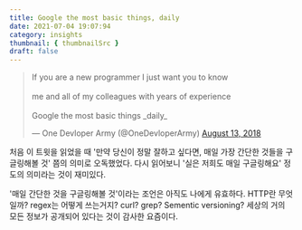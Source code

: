 ```yaml
---
title: Google the most basic things, daily
date: 2021-07-04 19:07:94
category: insights
thumbnail: { thumbnailSrc }
draft: false
---
```


<blockquote class="twitter-tweet"><p lang="en" dir="ltr">If you are a new programmer I just want you to know <br><br>me and all of my colleagues with years of experience<br><br>Google the most basic things _daily_</p>&mdash; One Devloper Army (@OneDevloperArmy) <a href="https://twitter.com/OneDevloperArmy/status/1028964083813560320?ref_src=twsrc%5Etfw">August 13, 2018</a></blockquote> <script async src="https://platform.twitter.com/widgets.js" charset="utf-8"></script>

처음 이 트윗을 읽었을 때 '만약 당신이 정말 잘하고 싶다면, 매일 가장 간단한 것들을 구글링해볼 것' 쯤의 의미로 오독했었다. 다시 읽어보니 '실은 저희도 매일 구글링해요' 정도의 의미라는 것이 재미있다.

'매일 간단한 것을 구글링해볼 것'이라는 조언은 아직도 나에게 유효하다. HTTP란 무엇일까? regex는 어떻게 쓰는거지? curl? grep? Sementic versioning? 세상의 거의 모든 정보가 공개되어 있다는 것이 감사한 요즘이다.